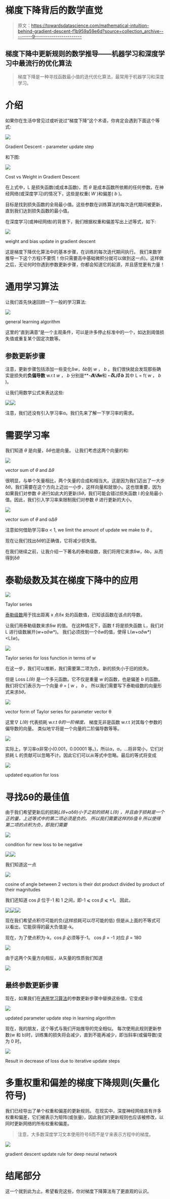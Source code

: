 # 梯度下降背后的数学直觉

> 原文：<https://towardsdatascience.com/mathematical-intuition-behind-gradient-descent-f1b959a59e6d?source=collection_archive---------9----------------------->

## 梯度下降中更新规则的数学推导——机器学习和深度学习中最流行的优化算法

> 梯度下降是一种寻找函数最小值的迭代优化算法，最常用于机器学习和深度学习。

# 介绍

如果你在生活中曾见过或听说过“梯度下降”这个术语，你肯定会遇到下面这个等式:

![](img/ea1f8d336ecee4bb4a64f3b35c87e394.png)

Gradient Descent - parameter update step

和下图:

![](img/2d8e6922cdf31447554b5094ec41fd51.png)

Cost vs Weight in Gradient Descent

在上式中，L 是损失函数(或成本函数)，而 *θ* 是成本函数所依赖的任何参数。在神经网络(或深度学习)的情况下，这些是权重( *W* )和偏差( *b* )。

目标是找到损失函数的全局最小值。这些参数在训练算法的每次迭代期间被更新，直到我们达到损失函数的最小值。

在深度学习(或神经网络)的背景下，我们根据权重和偏差写出上述等式，如下:

![](img/ce393e429af5580a6500994e4190e9d5.png)

weight and bias update in gradient descent

这是梯度下降优化算法中的基本步骤，在训练的每次迭代期间执行。
我们来数学推导一下这个方程(不要慌！你只需要高中基础微积分就可以做到这一点)。这样做之后，无论何时你遇到参数更新步骤，你都会知道它的起源，并且感觉更有力量！

# 通用学习算法

让我们首先快速回顾一下一般的学习算法:

![](img/69e28ccacddbcb984f2b281d7203c756.png)

general learning algorithm

这里的“直到满意”是一个主观条件，可以是许多停止标准中的一个，如达到阈值损失值或重复某个固定次数等。

## 参数更新步骤

注意，更新步骤包括添加一些变化δ*w*，δ*b*到 *w* ， *b* 。我们很快就会发现那些确实是损失的**负偏导数** w.r.t *w* ， *b* 分别是**-****𝛿l/𝛿*w***和 **- 𝛿L/𝛿 *b*** 其中 L = f( *w* ， *b* )。

让我们用数学公式来表达这些:

![](img/7820c06515e9880b9e5fbc0622d86a24.png)![](img/46076105504cd2b2ed7e9683d7d6cb14.png)

注意，我们还没有引入学习率α。我们先来了解一下学习率的需求。

# 需要学习率

我们知道 *θ* 是向量，δ*θ*也是向量。
让我们考虑这两个向量的和:

![](img/a9940e877f4616b425a94a45064df1d3.png)

vector sum of *θ* and Δ*θ*

很明显，与单个矢量相比，两个矢量的合成和相当大。这是因为我们迈出了一大步δ*θ*。我们需要在这个方向上迈出一小步，这样向量和就很小。这也很重要，因为如果我们对参数 *θ* 进行如此大的更新(δ*θ*，我们可能会错过损失函数 l 的全局最小值。因此，我们引入学习率来限制我们对参数 *θ* 进行更新的大小。

![](img/d9b6f9dcc1842ec34756c5c6f8a74a8b.png)

vector sum of *θ* and αΔ*θ*

注意如何借助学习率α < 1, we limit the amount of update we make to *θ* 。

现在让我们找出δ*θ*的正确值，它将减少损失值。

在我们继续之前，让我介绍一下著名的泰勒级数，我们将用它来求δw，δb，从而得到δ*θ*

# 泰勒级数及其在梯度下降中的应用

![](img/7a2d5049e1a214b128096f84034df29c.png)

Taylor series

[泰勒级数](https://en.wikipedia.org/wiki/Taylor_series)用于找出距离 x 点δx 处的函数值，已知该函数在该点的导数。

让我们用泰勒级数来求δw 的值。
在这种情况下，函数 f 将是损失函数 L，我们对 L 进行级数展开(*w*+α*δ*w*)。
我们必须找到一个δ*w*的值，使得 L(*w*+α*δ*w*)<L(*w*)。

![](img/9b32135a51a05a39755d5a82d6939b5c.png)

Taylor series for loss function in terms of w

在这一步，我们可以推断，我们需要第二项为负，新的损失小于旧的损失。

但是 Loss *L(θ)* 是一个多元函数。它不仅是重量 *w* 的函数，也是偏差 *b* 的函数。我们将它们表示为一个向量 *θ* = [ *w* ， *b* 。
所以我们需要写下泰勒级数的向量形式来求δ*θ。*

![](img/50452ed892af775d3bed738a4cfdcfbc.png)

vector form of Taylor series for parameter vector θ

这里∇ *L(θ)* 代表损耗 w.r.t *θ的一阶梯度。* 梯度无非是函数 w.r.t 对其每个参数的偏导数的向量。
类似地∇将是一个向量的二阶偏导数等等。

![](img/be8274092757473ff935b589fd6cc241.png)

实际上，学习率α非常小(0.001，0.00001 等。)，所以α，α，…将非常小，它们对损耗 L 的贡献可以忽略不计。因此它们可以从等式中忽略。最后的等式将变成

![](img/25e1ddcbe591a087796bf03a93fe5a71.png)

updated equation for loss

# 寻找δθ的最佳值

由于我们希望更新后的损耗*L(θ+α*δ*θ)*小于之前的损耗 *L(θ)* ，并且由于损耗是一个正的量，上述等式中的第二项必须是负的。
所以我们需要这样的δ值 *θ* 所以*使得第二项的点积为负，即我们需要*

![](img/b88d9a1af929eaa569ab62c107abc4cd.png)

condition for new loss to be negative

![](img/f6c37aff6307a09fb4f71be58a4ef215.png)![](img/032b8565ed90023082f6887b985681a2.png)

我们知道这一点

![](img/7de54309cc2d142bd699d75534384609.png)

cosine of angle between 2 vectors is their dot product divided by product of their magnitudes

我们还知道 cos *β* 位于-1 和 1 之间，即-1 ⩽ cos *β* ⩽ +1。
因此，

![](img/2e468c7f721a2cdc99017b290bc30d22.png)![](img/a4b93dcbedf82bf7bec5150815502118.png)![](img/56e3d43a470cad7fad9aa40ff26489d9.png)

现在我们希望点积尽可能的负(这样损耗可以尽可能的低)
但是从上面的不等式可以看出，它能获得的最大负值是-k。

现在，为了使点积为-k，cos *β* 必须等于-1。
cos *β* = -1 对应 *β* = 180

![](img/4182cb47e0a22bc2c4e4938e1d8eee1f.png)

由于这两个矢量方向相反，从矢量的性质我们知道

![](img/8d7b232fc69da36eb187d6b8adc262c7.png)

## 最终参数更新步骤

现在，如果我们在[通用学习算法](https://medium.com/p/f1b959a59e6d#b45d)的参数更新步骤中替换这些值，它变成

![](img/3f8bfa93d4dbcfc834e966e77d602c3a.png)

updated parameter update step in learning algorithm

现在，我的朋友，这个等式与我们开始推导的完全相似。
每次使用此规则更新参数(w 和 b)时，训练集的损失将会减少，直到不能再减少，即当斜率(或偏导数)变为 0 时。

![](img/638bfc0d908df2163c79654652ad1340.png)

Result in decrease of loss due to iterative update steps

# 多重权重和偏差的梯度下降规则(矢量化符号)

我们已经导出了单个权重和偏差的更新规则。
在现实中，深度神经网络具有许多权重和偏差，它们被表示为矩阵(或张量)，因此我们的更新规则也应该被修改，以同时更新网络的所有权重和偏差。

> 注意，大多数深度学习文本使用符号δ而不是∇来表示方程中的梯度。

![](img/83cac715a8ba14b2e29e85cc73b5117b.png)

gradient descent update rule for deep neural network

# 结尾部分

这一个就到此为止。希望看完这些，你对梯度下降算法有了更直观的认识。